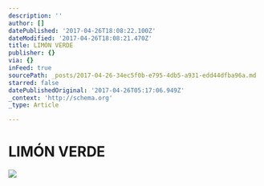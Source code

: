 ```yaml
---
description: ''
author: []
datePublished: '2017-04-26T18:08:22.100Z'
dateModified: '2017-04-26T18:08:21.470Z'
title: LIMÓN VERDE
publisher: {}
via: {}
inFeed: true
sourcePath: _posts/2017-04-26-34ec5f0b-e795-4db5-a931-edd44dfba96a.md
starred: false
datePublishedOriginal: '2017-04-26T05:17:06.949Z'
_context: 'http://schema.org'
_type: Article

---
```

# LIMÓN VERDE
![](https://the-grid-user-content.s3-us-west-2.amazonaws.com/9813b70f-8db7-4f63-9a61-8c2d0148ba7d.jpg)
